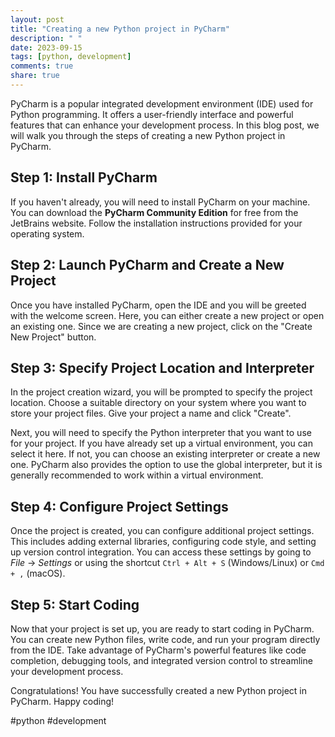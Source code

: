 ```yaml
---
layout: post
title: "Creating a new Python project in PyCharm"
description: " "
date: 2023-09-15
tags: [python, development]
comments: true
share: true
---
```


PyCharm is a popular integrated development environment (IDE) used for Python programming. It offers a user-friendly interface and powerful features that can enhance your development process. In this blog post, we will walk you through the steps of creating a new Python project in PyCharm.

## Step 1: Install PyCharm

If you haven't already, you will need to install PyCharm on your machine. You can download the **PyCharm Community Edition** for free from the JetBrains website. Follow the installation instructions provided for your operating system.

## Step 2: Launch PyCharm and Create a New Project

Once you have installed PyCharm, open the IDE and you will be greeted with the welcome screen. Here, you can either create a new project or open an existing one. Since we are creating a new project, click on the "Create New Project" button.

## Step 3: Specify Project Location and Interpreter

In the project creation wizard, you will be prompted to specify the project location. Choose a suitable directory on your system where you want to store your project files. Give your project a name and click "Create".

Next, you will need to specify the Python interpreter that you want to use for your project. If you have already set up a virtual environment, you can select it here. If not, you can choose an existing interpreter or create a new one. PyCharm also provides the option to use the global interpreter, but it is generally recommended to work within a virtual environment.

## Step 4: Configure Project Settings

Once the project is created, you can configure additional project settings. This includes adding external libraries, configuring code style, and setting up version control integration. You can access these settings by going to *File* -> *Settings* or using the shortcut `Ctrl + Alt + S` (Windows/Linux) or `Cmd + ,` (macOS).

## Step 5: Start Coding

Now that your project is set up, you are ready to start coding in PyCharm. You can create new Python files, write code, and run your program directly from the IDE. Take advantage of PyCharm's powerful features like code completion, debugging tools, and integrated version control to streamline your development process.

Congratulations! You have successfully created a new Python project in PyCharm. Happy coding!

#python #development